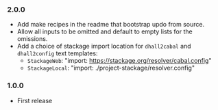### 2.0.0
* Add make recipes in the readme that bootstrap updo from source.
* Allow all inputs to be omitted and default to empty lists for the omissions.
* Add a choice of stackage import location for `dhall2cabal` and `dhall2config`
  text templates:
    - `StackageWeb`: "import: https://stackage.org/resolver/cabal.config"
    - `StackageLocal`: "import: ./project-stackage/resolver.config"

### 1.0.0
* First release